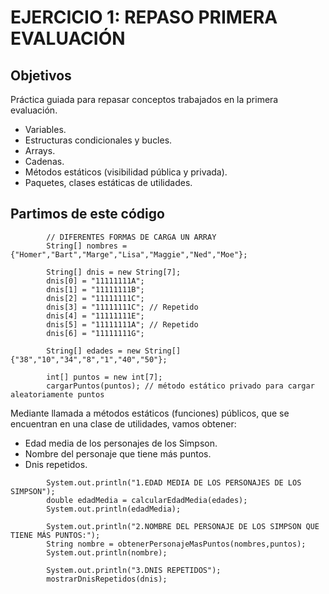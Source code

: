 # EJERCICIO 1: REPASO PRIMERA EVALUACIÓN

## Objetivos

Práctica guiada para repasar conceptos trabajados en la primera evaluación.
- Variables.
- Estructuras condicionales y bucles.
- Arrays.
- Cadenas.
- Métodos estáticos (visibilidad pública y privada).
- Paquetes, clases estáticas de utilidades.


## Partimos de este código

```
        // DIFERENTES FORMAS DE CARGA UN ARRAY
        String[] nombres = {"Homer","Bart","Marge","Lisa","Maggie","Ned","Moe"};

        String[] dnis = new String[7];
        dnis[0] = "11111111A";
        dnis[1] = "11111111B";
        dnis[2] = "11111111C";
        dnis[3] = "11111111C"; // Repetido
        dnis[4] = "11111111E";
        dnis[5] = "11111111A"; // Repetido
        dnis[6] = "11111111G";

        String[] edades = new String[]{"38","10","34","8","1","40","50"};

        int[] puntos = new int[7];
        cargarPuntos(puntos); // método estático privado para cargar aleatoriamente puntos

```

Mediante llamada a métodos estáticos (funciones) públicos, que se encuentran en una clase de utilidades, vamos obtener:

- Edad media de los personajes de los Simpson.
- Nombre del personaje que tiene más puntos.
- Dnis repetidos.

```
        System.out.println("1.EDAD MEDIA DE LOS PERSONAJES DE LOS SIMPSON");
        double edadMedia = calcularEdadMedia(edades);
        System.out.println(edadMedia);

        System.out.println("2.NOMBRE DEL PERSONAJE DE LOS SIMPSON QUE TIENE MÁS PUNTOS:");
        String nombre = obtenerPersonajeMasPuntos(nombres,puntos);
        System.out.println(nombre);

        System.out.println("3.DNIS REPETIDOS");
        mostrarDnisRepetidos(dnis);
```
